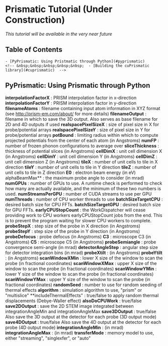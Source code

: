 # Prismatic Tutorial (Under Construction)   
*This tutorial will be available in the very near future*

## Table of Contents  
	- [PyPrismatic: Using Pristmatic through Python](#pyprismatic)  
	<!-- &nbsp;&nbsp;&nbsp;&nbsp;&nbsp;  - [Building the cuPrismatic library](#cuprismatic)  -->

<a name="pyprismatic"></a>

## PyPrismatic: Using Prismatic through Python  

**interpolationFactorX** : PRISM interpolation factor in x-direction
**interpolationFactorY** : PRISM interpolation factor in y-direction
**filenameAtoms** : filename containing input atom information in XYZ format (see http://prism-em.com/about/ for more details)
**filenameOutput** : filename in which to save the 3D output. Also serves as base filename for 2D and 4D outputs if used
**realspacePixelSizeX** : size of pixel size in X for probe/potential arrays
**realspacePixelSizeY** : size of pixel size in Y for probe/potential arrays
**potBound** : limiting radius within which to compute projected potentials from the center of each atom (in Angstroms)
**numFP** : number of frozen phonon configurations to average over
**sliceThickness** : thickness of potential slices (in Angstroms)
**cellDimX** : unit cell dimension X (in Angstroms)
**cellDimY** : unit cell dimension Y (in Angstroms)
**cellDimZ** : unit cell dimension Z (in Angstroms)
**tileX** : number of unit cells to tile in X direction
**tileY** : number of unit cells to tile in Y direction
**tileZ** : number of unit cells to tile in Z direction
**E0** : electron beam energy (in eV)
alphaBeamMax** : the maximum probe angle to consider (in mrad)
**numGPUs** : number of GPUs to use. A runtime check is performed to check how many are actually available, and the minimum of these two numbers is used. 
**numStreamsPerGPU** : number of CUDA streams to use per GPU
**numThreads** : number of CPU worker threads to use
**batchSizeTargetCPU** : desired batch size for CPU FFTs.
**batchSizeTargetGPU** : desired batch size for GPU FFTs.
**earlyCPUStopCount** : the WorkDispatcher will cease providing work to CPU workers earlyCPUStopCount jobs from the end. This is to prevent the program waiting for slower CPU workers to complete.
**probeStepX** : step size of the probe in X direction (in Angstroms)
**probeStepY** : step size of the probe in Y direction (in Angstroms)
**probeDefocus** : probe defocus (in Angstroms)
**C3** : microscope C3 (in Angstroms)
**C5** : microscope C5 (in Angstroms)
**probeSemiangle** : probe convergence semi-angle (in mrad)
**detectorAngleStep** : angular step size for detector integration bins (in mrad)
**probeXtilt** : (in Angstroms)
**probeYtilt** : (in Angstroms)
**scanWindowXMin** : lower X size of the window to scan the probe (in fractional coordinates)
**scanWindowXMax** : upper X size of the window to scan the probe (in fractional coordinates)
**scanWindowYMin** : lower Y size of the window to scan the probe (in fractional coordinates)
**scanWindowYMax** : upper Y size of the window to scan the probe (in fractional coordinates)
**randomSeed** : number to use for random seeding of thermal effects
**algorithm** : simulation algorithm to use, "prism" or "multislice"
**includeThermalEffects" : true/false to apply random thermal displacements (Debye-Waller effect)
**alsoDoCPUWork** : true/false
**save2DOutput** : save the 2D STEM image integrated between integrationAngleMin and integrationAngleMax
**save3DOutput** : true/false Also save the 3D output at the detector for each probe (3D output mode)
**save4DOutput** : true/false Also save the 4D output at the detector for each probe (4D output mode)
**integrationAngleMin** : (in mrad)
**integrationAngleMax** : (in mrad)
**transferMode** : memory model to use, either "streaming", "singlexfer", or "auto"
